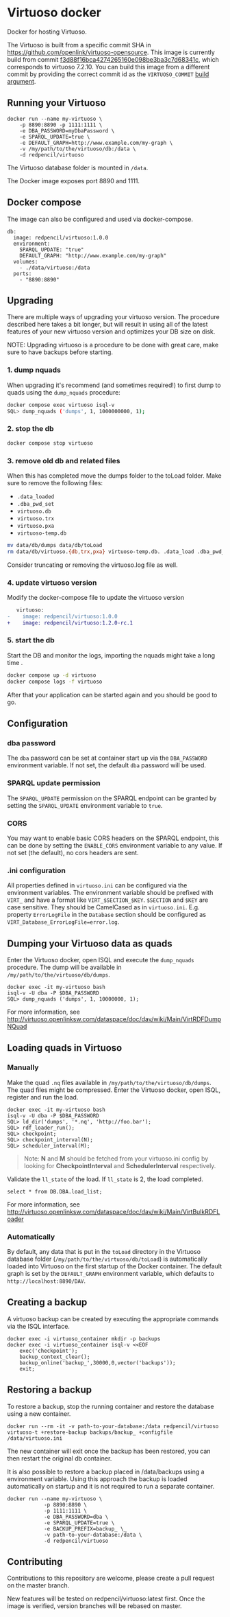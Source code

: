 # Virtuoso docker
Docker for hosting Virtuoso.

The Virtuoso is built from a specific commit SHA in https://github.com/openlink/virtuoso-opensource.
This image is currently build from commit [f3d88f16bca4274265160e098be3ba3c7d68341c](https://github.com/openlink/virtuoso-opensource/commit/f3d88f16bca4274265160e098be3ba3c7d68341c), which corresponds to virtuoso 7.2.10. You can build this image from a different commit by providing the correct commit id as the `VIRTUOSO_COMMIT` [build argument](https://docs.docker.com/engine/reference/commandline/build/#set-build-time-variables---build-arg).

## Running your Virtuoso
    docker run --name my-virtuoso \
        -p 8890:8890 -p 1111:1111 \
        -e DBA_PASSWORD=myDbaPassword \
        -e SPARQL_UPDATE=true \
        -e DEFAULT_GRAPH=http://www.example.com/my-graph \
        -v /my/path/to/the/virtuoso/db:/data \
        -d redpencil/virtuoso

The Virtuoso database folder is mounted in `/data`.

The Docker image exposes port 8890 and 1111.

## Docker compose
The image can also be configured and used via docker-compose.

```
db:
  image: redpencil/virtuoso:1.0.0
  environment:
    SPARQL_UPDATE: "true"
    DEFAULT_GRAPH: "http://www.example.com/my-graph"
  volumes:
    - ./data/virtuoso:/data
  ports:
    - "8890:8890"
```
## Upgrading
There are multiple ways of upgrading your virtuoso version. The procedure described here takes a bit longer, but will result in using all of the latest features of your new virtuoso version and optimizes your DB size on disk.

NOTE: Upgrading virtuoso is a procedure to be done with great care, make sure to have backups before starting. 

### 1. dump nquads
When upgrading it's recommend (and sometimes required!) to first dump to quads using the `dump_nquads` procedure:
```sh
docker compose exec virtuoso isql-v
SQL> dump_nquads ('dumps', 1, 1000000000, 1);
```

### 2. stop the db
```sh
docker compose stop virtuoso
```
### 3. remove old db and related files
When this has completed move the dumps folder to the toLoad folder. Make sure to remove the following files:
- `.data_loaded` 
- `.dba_pwd_set`
- `virtuoso.db`
- `virtuoso.trx`
- `virtuoso.pxa`
- `virtuoso-temp.db`

```sh
mv data/db/dumps data/db/toLoad
rm data/db/virtuoso.{db,trx,pxa} virtuoso-temp.db. .data_load .dba_pwd_set
```

Consider truncating or removing the virtuoso.log file as well. 

### 4. update virtuoso version
Modify the docker-compose file to update the virtuoso version

```diff
   virtuoso:
-    image: redpencil/virtuoso:1.0.0
+    image: redpencil/virtuoso:1.2.0-rc.1
```
### 5. start the db
Start the DB and monitor the logs, importing the nquads might take a long time .
```sh
docker compose up -d virtuoso
docker compose logs -f virtuoso
```
After that your application can be started again and you should be good to go.

## Configuration
### dba password
The `dba` password can be set at container start up via the `DBA_PASSWORD` environment variable. If not set, the default `dba` password will be used.

### SPARQL update permission
The `SPARQL_UPDATE` permission on the SPARQL endpoint can be granted by setting the `SPARQL_UPDATE` environment variable to `true`.

### CORS
You may want to enable basic CORS headers on the SPARQL endpoint, this can be done by setting the `ENABLE_CORS` environment variable to any value. If not set (the default), no cors headers are sent.

### .ini configuration
All properties defined in `virtuoso.ini` can be configured via the environment variables. The environment variable should be prefixed with `VIRT_` and have a format like `VIRT_$SECTION_$KEY`. `$SECTION` and `$KEY` are case sensitive. They should be CamelCased as in `virtuoso.ini`. E.g. property `ErrorLogFile` in the `Database` section should be configured as `VIRT_Database_ErrorLogFile=error.log`.

## Dumping your Virtuoso data as quads
Enter the Virtuoso docker, open ISQL and execute the `dump_nquads` procedure. The dump will be available in `/my/path/to/the/virtuoso/db/dumps`.

    docker exec -it my-virtuoso bash
    isql-v -U dba -P $DBA_PASSWORD
    SQL> dump_nquads ('dumps', 1, 10000000, 1);

For more information, see http://virtuoso.openlinksw.com/dataspace/doc/dav/wiki/Main/VirtRDFDumpNQuad

## Loading quads in Virtuoso
### Manually
Make the quad `.nq` files available in `/my/path/to/the/virtuoso/db/dumps`. The quad files might be compressed. Enter the Virtuoso docker, open ISQL, register and run the load.

    docker exec -it my-virtuoso bash
    isql-v -U dba -P $DBA_PASSWORD
    SQL> ld_dir('dumps', '*.nq', 'http://foo.bar');
    SQL> rdf_loader_run();
    SQL> checkpoint;
    SQL> checkpoint_interval(N);
    SQL> scheduler_interval(M);

> Note: **N** and **M** should be fetched from your virtuoso.ini config by looking for **CheckpointInterval** and **SchedulerInterval** respectively.

Validate the `ll_state` of the load. If `ll_state` is 2, the load completed.

    select * from DB.DBA.load_list;

For more information, see http://virtuoso.openlinksw.com/dataspace/doc/dav/wiki/Main/VirtBulkRDFLoader

### Automatically
By default, any data that is put in the `toLoad` directory in the Virtuoso database folder (`/my/path/to/the/virtuoso/db/toLoad`) is automatically loaded into Virtuoso on the first startup of the Docker container. The default graph is set by the `DEFAULT_GRAPH` environment variable, which defaults to `http://localhost:8890/DAV`.

## Creating a backup
A virtuoso backup can be created by executing the appropriate commands via the ISQL interface.

```
docker exec -i virtuoso_container mkdir -p backups
docker exec -i virtuoso_container isql-v <<EOF
    exec('checkpoint');
    backup_context_clear();
    backup_online('backup_',30000,0,vector('backups'));
    exit;
```
## Restoring a backup
To restore a backup, stop the running container and restore the database using a new container.

```
docker run --rm -it -v path-to-your-database:/data redpencil/virtuoso virtuoso-t +restore-backup backups/backup_ +configfile /data/virtuoso.ini
```

The new container will exit once the backup has been restored, you can then restart the original db container.

It is also possible to restore a backup placed in /data/backups using a environment variable. Using this approach the backup is loaded automatically on startup and it is not required to run a separate container.

```
docker run --name my-virtuoso \
            -p 8890:8890 \
            -p 1111:1111 \
            -e DBA_PASSWORD=dba \
            -e SPARQL_UPDATE=true \
            -e BACKUP_PREFIX=backup_ \_
            -v path-to-your-database:/data \
            -d redpencil/virtuoso
```

## Contributing

Contributions to this repository are welcome, please create a pull request on the master branch.

New features will be tested on redpencil/virtuoso:latest first. Once the image is verified, version branches will be rebased on master.

